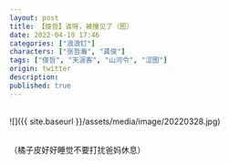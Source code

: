 ```yaml
---
layout: post
title: 【俊哲】诶呀，被撞见了（图）
date: 2022-04-19 17:46
categories: ["浪浪钉"]
characters: ["张哲瀚", "龚俊"]
tags: ["俊哲", "天涯客", "山河令", "涩图"]
origin: twitter
description: 
published: true
---
```


<br>
![]({{ site.baseurl }}/assets/media/image/20220328.jpg)
<br><br>

（橘子皮好好睡觉不要打扰爸妈休息）
